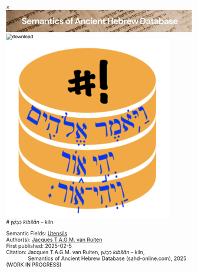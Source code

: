 <div id="modal" class="modal">
  <div class="modal-content">
    <span class="close">&times;</span>
    <div class="modal-body" id="modal-body"></div>
  </div>
</div><html><body><img id="banner" src="../../images/banners/banner.png" alt="banner" /></body></html>

<div><input id="download" title="Download/print the document" type="image" onclick="print_document()" src="../../images/icons/download3.png" alt="download" /></div><div><a id="shebanq" title="Word in SHEBANQ" href="https://shebanq.ancient-data.org/hebrew/word?id=1KBCNn" target="_blank"><img src="../../images/icons/shebanq.png" alt="shebanq"></a></div># כִּבְשָׁן <i>kibšān</i> – kiln

Semantic Fields:
[Utensils](../semantic_fields/utensils.md)&nbsp;&nbsp;&nbsp;<br>Author(s):
[Jacques T.A.G.M. van Ruiten](../contributors/jacques_t.a.g.m._van_ruiten.md)<br>
First published: 2025-02-5<br>Citation: Jacques T.A.G.M. van Ruiten, כִּבְשָׁן <i>kibšān</i> – kiln, <br>                    &nbsp;&nbsp;&nbsp;&nbsp;&nbsp;&nbsp;&nbsp;&nbsp;&nbsp;&nbsp;&nbsp;&nbsp;&nbsp;&nbsp;                    Semantics of Ancient Hebrew Database (sahd-online.com), 2025
(WORK IN PROGRESS)



